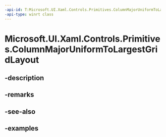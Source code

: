 ```yaml
---
-api-id: T:Microsoft.UI.Xaml.Controls.Primitives.ColumnMajorUniformToLargestGridLayout
-api-type: winrt class
---
```


# Microsoft.UI.Xaml.Controls.Primitives.ColumnMajorUniformToLargestGridLayout

<!--
public class ColumnMajorUniformToLargestGridLayout : Microsoft.UI.Xaml.Controls.NonVirtualizingLayout
-->

## -description

## -remarks

## -see-also

## -examples

